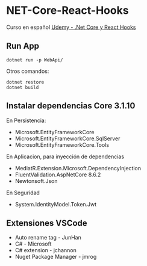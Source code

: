 # NET-Core-React-Hooks
Curso en español [Udemy - .Net Core y React Hooks](https://www.udemy.com/course/aspnet-core-react-hooks/)

## Run App
```
dotnet run -p WebApi/
```
Otros comandos:
```
dotnet restore
dotnet build
```


## Instalar dependencias Core 3.1.10
En Persistencia:
- Microsoft.EntityFrameworkCore
- Microsoft.EntityFrameworkCore.SqlServer
- Microsoft.EntityFrameworkCore.Tools

En Aplicacion, para inyección de dependencias
- MediatR.Extension.Microsoft.DependencyInjection
- FluentValidation.AspNetCore 8.6.2
- Newtonsoft.Json

En Seguridad
- System.IdentityModel.Token.Jwt

## Extensiones VSCode
- Auto rename tag - JunHan
- C# - Microsoft
- C# extension - jchannon
- Nuget Package Manager - jmrog